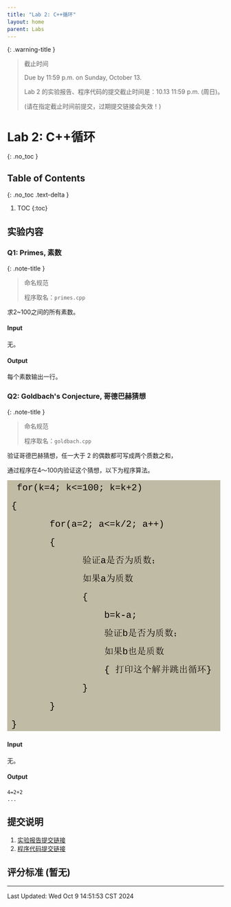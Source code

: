 ```yaml
---
title: "Lab 2: C++循环"
layout: home
parent: Labs
---
```


{: .warning-title }
> 截止时间
> 
> Due by 11:59 p.m. on Sunday, October 13.
> 
> Lab 2 的实验报告、程序代码的提交截止时间是：10.13 11:59 p.m. (周日)。
> 
> (请在指定截止时间前提交，过期提交链接会失效！)

# Lab 2: C++循环
{: .no_toc }

## Table of Contents
{: .no_toc .text-delta }

1. TOC
{:toc}

## 实验内容
### Q1: Primes, 素数

{: .note-title }
> 命名规范
>
> 程序取名：`primes.cpp`

求2~100之间的所有素数。
#### Input

无。

#### Output

每个素数输出一行。

### Q2: Goldbach's Conjecture, 哥德巴赫猜想

{: .note-title }
> 命名规范
>
> 程序取名：`goldbach.cpp`


验证哥德巴赫猜想，任一大于 2 的偶数都可写成两个质数之和，

通过程序在4～100内验证这个猜想，以下为程序算法。

![](./attachments/lab2q2.png)
#### Input

无。
#### Output

```
4=2+2
...
```

## 提交说明

1. [实验报告提交链接](https://znas.cn/AppH5/share/collection?code=6lX86Ttcl3LxvVEw0FgZfUwm1GqCMFjSjlNj4VSFi2LnlZi9t5Vt72m13YOObQ6vm1V&nid=KEYDEMJQGA2DCRKHGJBTS&mode=file&display=list&type=3)
2. [程序代码提交链接](https://znas.cn/AppH5/share/collection?code=6lX86Ttcl3LxvVEw0FgZfTlm2DUDJUC9am2XKWpASm2RxDnnqQdm2m1nGrOsVcl2QEIfa&nid=KEYDEMJQGA2DCRKHGJBTS&mode=file&display=list&type=3)

## 评分标准 (暂无)

---

Last Updated: Wed Oct  9 14:51:53 CST 2024

